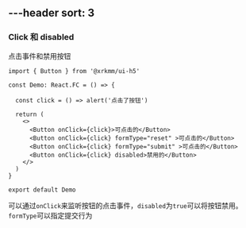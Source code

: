 ---header
sort: 3
---

### Click 和 disabled
点击事件和禁用按钮

```tsx
import { Button } from '@xrkmm/ui-h5'

const Demo: React.FC = () => {

  const click = () => alert('点击了按钮')

  return (
    <>
      <Button onClick={click}>可点击的</Button>
      <Button onClick={click} formType="reset" >可点击的</Button>
      <Button onClick={click} formType="submit" >可点击的</Button>
      <Button onClick={click} disabled>禁用的</Button>
    </>
  )
}

export default Demo
```
可以通过`onClick`来监听按钮的点击事件，`disabled`为`true`可以将按钮禁用。`formType`可以指定提交行为

